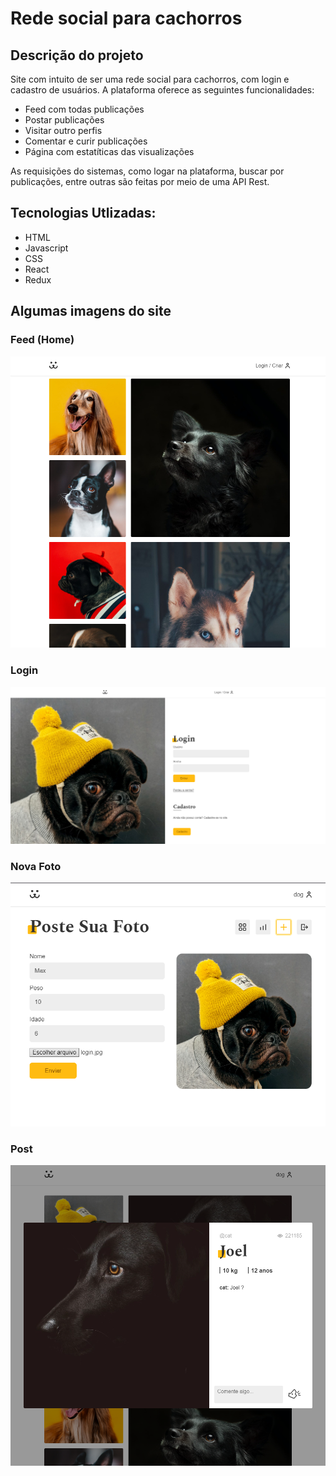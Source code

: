 # Rede social para cachorros

## Descrição do projeto

Site com intuito de ser uma rede social para cachorros, com login e cadastro de usuários. A plataforma oferece as seguintes funcionalidades:

- Feed com todas publicações
- Postar publicações
- Visitar outro perfis
- Comentar e curir publicações
- Página com estatíticas das visualizações

As requisições do sistemas, como logar na plataforma, buscar por publicações, entre outras são feitas por meio de uma API Rest.

## Tecnologias Utlizadas:

- HTML
- Javascript
- CSS
- React
- Redux

## Algumas imagens do site

### Feed (Home)

![Feed](feed.png)

### Login

![Login](login.png)

### Nova Foto

![New Post](new-post.png)

### Post

![Post](post.png)
